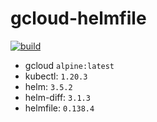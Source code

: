 # gcloud-helmfile

<!-- markdown-link-check-disable -->
[![build](https://github.com/Jasstkn/gcloud-helmfile/actions/workflows/build.yml/badge.svg)](https://github.com/Jasstkn/gcloud-helmfile/actions/workflows/build.yml)
<!-- markdown-link-check-enable -->

- gcloud `alpine:latest`
- kubectl: `1.20.3`
- helm: `3.5.2`
- helm-diff: `3.1.3`
- helmfile: `0.138.4` 
